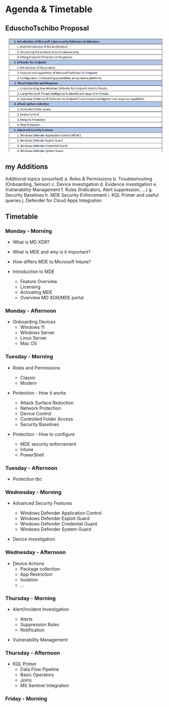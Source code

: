 # Agenda & Timetable

## EduschoTschibo Proposal

![image](../.images/AgendaEduschoTschibo.png)

## my Additions

Additional topics (unsorted)
a. Roles & Permissions
b. Troubleshooting (Onboarding, Sensor)
c. Device investigation
d. Evidence investigation
e. Vulnerability Management
f. Rules (Indicators, Alert suppression, …)
g. Security Baselines
h. MDE Security Enforcement
i. KQL Primer and useful queries
j. Defender for Cloud Apps Integration

## Timetable

### Monday - Morning

- What is MD XDR?
- What is MDE and why is it important?
- How differs MDE to Microsoft Intune?
  
- Introduction to MDE
  - Feature Overview
  - Licensing
  - Activating MDE
  - Overview MD XDR/MDE portal

### Monday - Afternoon

- Onboarding Devices
  - Windows 11
  - Windows Server
  - Linux Server
  - Mac OS

### Tuesday - Morning

- Roles and Permissions
  - Classic
  - Modern
  
- Protection - How it works
  - Attack Surface Reduction
  - Network Protection
  - Device Control
  - Controlled Folder Access
  - Security Baselines
- Protection - How to configure
  - MDE security enforcement
  - Intune
  - PowerShell

### Tuesday - Afternoon

- Protection tbc

### Wednesday - Morning

- Advanced Security Features
  - Windows Defender Application Control
  - Windows Defender Exploit Guard
  - Windows Defender Credential Guard
  - Windows Defender System Guard

- Device Investigation

### Wednesday - Afternoon

- Device Actions
  - Package collection
  - App Restriction
  - Isolation
  - ...

### Thursday - Morning

- Alert/Incident Investigation
  - Alerts
  - Suppression Rules
  - Notification

- Vulnerability Management

### Thursday - Afternoon

- KQL Primer
  - Data Flow Pipeline
  - Basic Operators
  - Joins
  - MS Sentinel Integration

### Friday - Morning
